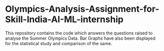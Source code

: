 # Olympics-Analysis-Assignment-for-Skill-India-AI-ML-internship
This repository contains the code which answers the questions raised to analyse the Summer Olympics Data. Bar Graphs have also been displayed for the statistical study and comparison of the same.
